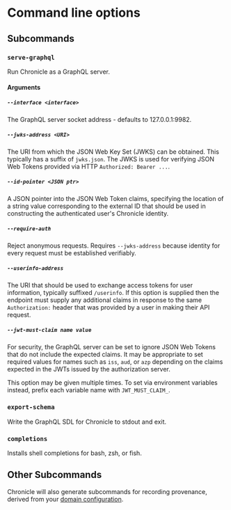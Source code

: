 # Command line options

## Subcommands

### `serve-graphql`

Run Chronicle as a GraphQL server.

#### Arguments

##### `--interface <interface>`

The GraphQL server socket address - defaults to 127.0.0.1:9982.

##### `--jwks-address <URI>`

The URI from which the JSON Web Key Set (JWKS) can be obtained.
This typically has a suffix of `jwks.json`.
The JWKS is used for verifying JSON Web Tokens provided via HTTP
`Authorized: Bearer ...`.

##### `--id-pointer <JSON ptr>`

A JSON pointer into the JSON Web Token claims, specifying the location of
a string value corresponding to the external ID that should be used in
constructing the authenticated user's Chronicle identity.

##### `--require-auth`

Reject anonymous requests. Requires `--jwks-address` because identity for
every request must be established verifiably.

##### `--userinfo-address`

The URI that should be used to exchange access tokens for user information,
typically suffixed `/userinfo`. If this option is supplied then the endpoint
must supply any additional claims in response to the same `Authorization:`
header that was provided by a user in making their API request.

##### `--jwt-must-claim name value`

For security, the GraphQL server can be set to ignore JSON Web Tokens that
do not include the expected claims. It may be appropriate to set required
values for names such as `iss`, `aud`, or `azp` depending on the claims
expected in the JWTs issued by the authorization server.

This option may be given multiple times. To set via environment variables
instead, prefix each variable name with `JWT_MUST_CLAIM_`.

### `export-schema`

Write the GraphQL SDL for Chronicle to stdout and exit.

### `completions`

Installs shell completions for bash, zsh, or fish.

## Other Subcommands

Chronicle will also generate subcommands for recording provenance, derived from
your [domain configuration](./domain_modeling.md).
